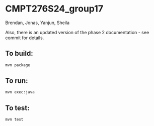 # CMPT276S24_group17

Brendan, Jonas, Yanjun, Sheila

Also, there is an updated version of the phase 2 documentation - see commit for details.

## To build:

```bash
mvn package 
```

## To run:

```bash
mvn exec:java
```

## To test:

```bash
mvn test
```
